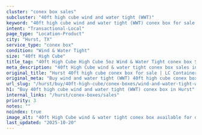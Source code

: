 ```yaml
---
cluster: "conex box sales"
subcluster: "40ft high cube wind and water tight (WWT)"
keyword: "40ft high cube wind and water tight (WWT) conex box for sale Hurst, TX"
intent: "Transactional-Local"
page_type: "Location-Product"
city: "Hurst, TX"
service_type: "conex box"
condition: "Wind & Water Tight"
size: "40ft High Cube"
title_tag: "40ft High Cube High Cube 5oz Wind & Water Tight conex box Sales in Hurst | LC Container"
meta_description: "40ft High Cube wind & water tight conex box sales in Hurst. High cube containers with extra height. Fast delivery, competitive pricing. Serving conex boxes area. Quote ID: 6U5. Call (214) 524-4168 for your free quote today."
original_title: "Hurst 40ft high cube conex box for sale | LC Container"
original_meta: "Buy wind and water tight (WWT) 40ft high cube conex box sale with local delivery in Hurst, TX. LC Container — local Since 2003. Request a fast quote today."
url_slug: "/hurst/buy/40ft-high-cube/conex-boxes/wind-and-water-tight-wwt"
h1: "Buy 40ft high cube wind and water tight (WWT) conex box in Hurst"
internal_links: "/hurst/conex-boxes/sales"
priority: 3
notes: ""
noindex: true
image_alt: "40ft High Cube wind & water tight conex box available for delivery in Hurst"
last_updated: "2025-10-20"
---
```


<!-- TODO: Add unique city/inventory copy, images, and internal links here. -->
